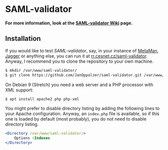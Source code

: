 # SAML-validator

**For more information, look at the [SAML-validator Wiki][] page.**

## Installation
If you would like to test *SAML-validator*, say, in your instance of [MetaMan][], [Jagger][] or anything else, you can run it at [rr.cesnet.cz/saml-validator][]. Anyway, I recommend you to clone the repository to your own machine.

```bash
$ mkdir /var/www/saml-validator/
$ git clone https://github.com/JanOppolzer/saml-validator.git /var/www/saml-validator/
```

On Debian 9 (Stretch) you need a web server and a PHP processor with XML support:

```bash
$ apt install apache2 php php-xml
```

You might prefer to disable directory listing by adding the following lines to your Apache configuration. Anyway, an `index.php` file is available, so if this one is loaded by default (most probably), you do not need to disable directory listing.

```apache
<Directory /var/www/saml-validator/>
    Options -Indexes
</Directory>
```

[SAML-validator Wiki]: https://github.com/JanOppolzer/saml-validator/wiki
[MetaMan]: https://github.com/JanOppolzer/metaman
[Jagger]: http://jagger.heanet.ie/
[rr.cesnet.cz/saml-validator]: https://rr.cesnet.cz/saml-validator/

